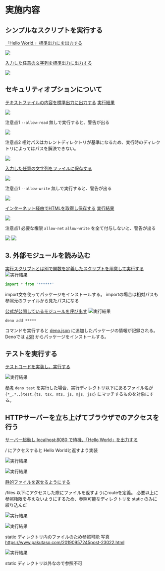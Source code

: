 # 実施内容

## シンプルなスクリプトを実行する

[「Hello World.」標準出力にを出力する](./01/01.ts)

![](./01/01.png)

[入力した任意の文字列を標準出力に出力する](./01/02.ts)

![](./01/02.png)

## セキュリティオプションについて

[テキストファイルの内容を標準出力に出力する](./02/01.ts)
[実行結果](./02/files/02-write-sample.txt)

![](./02/01-03.png)

注意点1 `--allow-read` 無しで実行すると、警告が出る

![](./02/01-01.png)

注意点2 相対パスはカレントディレクトリが基準になるため、実行時のディレクトリによってはパスを解決できない。

![](./02/01-02.png)

[入力した任意の文字列をファイルに保存する](./02/02.ts)

![](./02/02-02.png)

注意点1 `--allow-write` 無しで実行すると、警告が出る

![](./02/02-01.png)

[インターネット経由でHTMLを取得し保存する](./02/03.ts)
[実行結果](./02/files/www.example.com.html)

![](./02/03-03.png)

注意点1 必要な権限 `allow-net` `allow-write` を全て付与しないと、警告が出る

![](./02/03-01.png)
![](./02/03-02.png)

## 3. 外部モジュールを読み込む

[実行スクリプトとは別で関数を定義したスクリプトを用意して実行する](./03/01.ts)
![実行結果](./03/01.png)

```ts
import * from '******'
```
import文を使ってパッケージをインストールする。
importの場合は相対パスも参照元のファイルから見たパスになる


[公式が公開しているモジュールを呼び出す](./03/02.ts)
![実行結果](./03/02.png)

```
deno add *****
```
コマンドを実行すると [deno.json](../deno.json) に追加したパッケージの情報が記録される。
Denoでは [JSR](https://jsr.io/) からパッケージをインストールする。

## テストを実行する

[テストコードを実装し、実行する](./04//01.test.ts)

![実行結果](./04/01.png)

[参考](https://docs.deno.com/runtime/fundamentals/testing/)
`deno test` を実行した場合、実行ディレクトリ以下にあるファイル名が `{*_,*.,}test.{ts, tsx, mts, js, mjs, jsx}` にマッチするものを対象にする。

## HTTPサーバーを立ち上げてブラウザでのアクセスを行う

[サーバー起動し localhost:8080 で待機、「Hello World」を出力する](./05/01.ts)

/ にアクセスすると Hello Worldと返すよう実装

![実行結果](./05/01-01.png)

![実行結果](./05/01-02.png)

[静的ファイルを返せるようにする](./05/01.ts)

/files 以下にアクセスした際にファイルを返すようにrouteを定義。
必要以上に参照権限を与えないようにするため、参照可能なディレクトリを static のみに絞り込んだ

![実行結果](./05/02-01.png)

![実行結果](./05/02-02.png)

static ディレクトリ内のファイルのため参照可能
写真 https://www.pakutaso.com/20190957245post-23022.html

![実行結果](./05/02-03.png)

static ディレクトリ以外なので参照不可